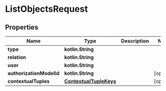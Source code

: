 
# ListObjectsRequest

## Properties
Name | Type | Description | Notes
------------ | ------------- | ------------- | -------------
**type** | **kotlin.String** |  | 
**relation** | **kotlin.String** |  | 
**user** | **kotlin.String** |  | 
**authorizationModelId** | **kotlin.String** |  |  [optional]
**contextualTuples** | [**ContextualTupleKeys**](ContextualTupleKeys.md) |  |  [optional]



